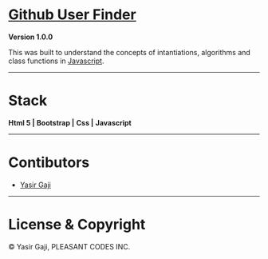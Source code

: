 # [Github User Finder]() 

**Version 1.0.0**

This was built to understand the concepts of intantiations, algorithms and class functions in [Javascript](https://developer.mozilla.org/en-US/docs/Web/javascript).

---
# Stack
**Html 5 |**
**Bootstrap |**
**Css |**
**Javascript**

---
# Contibutors
- [Yasir Gaji](yasirgaji.dev)

---
# License & Copyright

© Yasir Gaji, PLEASANT CODES INC.
